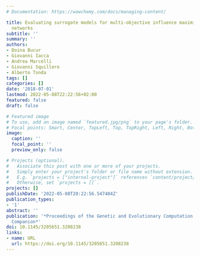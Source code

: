 ```yaml
---
# Documentation: https://wowchemy.com/docs/managing-content/

title: Evaluating surrogate models for multi-objective influence maximization in social
  networks
subtitle: ''
summary: ''
authors:
- Doina Bucur
- Giovanni Iacca
- Andrea Marcelli
- Giovanni Squillero
- Alberto Tonda
tags: []
categories: []
date: '2018-07-01'
lastmod: 2022-05-08T22:22:56+02:00
featured: false
draft: false

# Featured image
# To use, add an image named `featured.jpg/png` to your page's folder.
# Focal points: Smart, Center, TopLeft, Top, TopRight, Left, Right, BottomLeft, Bottom, BottomRight.
image:
  caption: ''
  focal_point: ''
  preview_only: false

# Projects (optional).
#   Associate this post with one or more of your projects.
#   Simply enter your project's folder or file name without extension.
#   E.g. `projects = ["internal-project"]` references `content/project/deep-learning/index.md`.
#   Otherwise, set `projects = []`.
projects: []
publishDate: '2022-05-08T20:22:56.547404Z'
publication_types:
- '1'
abstract: ''
publication: '*Proceedings of the Genetic and Evolutionary Computation Conference
  Companion*'
doi: 10.1145/3205651.3208238
links:
- name: URL
  url: https://doi.org/10.1145/3205651.3208238
---
```


